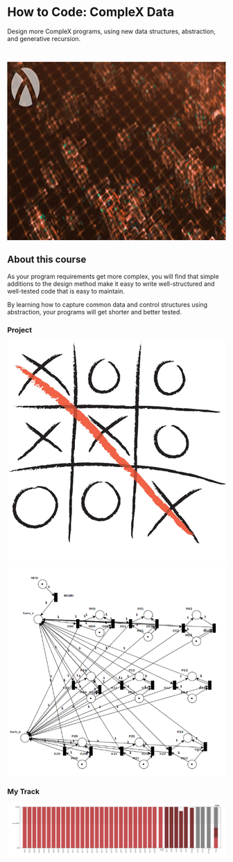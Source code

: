 How to Code: CompleX Data
===============

Design more CompleX programs, using new data structures, abstraction, and generative recursion.

<p>
<br /> <div class="separator" style="clear: both; text-align: center;"> <a href=""><img alt="" border="0" height="411" src="./screens/compleXData.jpg" width="911" /></a></div>
</p>

About this course
-------------

As your program requirements get more complex, you will find that simple additions to the design method make it easy to write well-structured and well-tested code that is easy to maintain.

By learning how to capture common data and control structures using abstraction, your programs will get shorter and better tested.

### **Project**

![project Screen](./screens/tic.jpg)
![](./screens/octothorpe.png)

### **My Track**

![project Screen](./screens/ScreenShot2018-09-17at3.32.56PM.png)